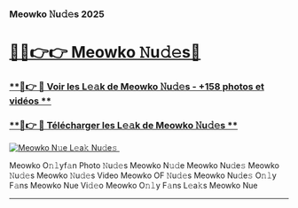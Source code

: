 ### Meowko 𝙽u𝚍𝚎s 2025  

# <h1><a href="(https://rebrand.ly/accesvip">🔗🔗👉👉 Meowko 𝙽u𝚍𝚎s🔗</a></h1>

### [ **🔗👉 🔴 Voir les L𝚎𝚊k de Meowko 𝙽u𝚍𝚎s - +158 photos et vidéos **](https://rebrand.ly/accesvip)
### [ **🔗👉 🔴 Télécharger les L𝚎𝚊k de Meowko 𝙽u𝚍𝚎s **](https://rebrand.ly/accesvip)  

[![Meowko N𝚞e L𝚎a𝚔 Nu𝚍e𝚜 ](https://i.imgur.com/0qMVB7G.gif)](https://rebrand.ly/accesvip)  

Meowko O𝚗𝚕yf𝚊n Photo 𝙽u𝚍𝚎s
Meowko N𝚞𝚍e
Meowko Nu𝚍e𝚜
Meowko 𝙽u𝚍𝚎s
Meowko 𝙽u𝚍𝚎s Video
Meowko OF 𝙽u𝚍𝚎s
Meowko Nu𝚍e𝚜 O𝚗𝚕y F𝚊ns
Meowko Nue Vi𝚍𝚎o
Meowko O𝚗𝚕y F𝚊ns L𝚎a𝚔s
Meowko Nue

___  
